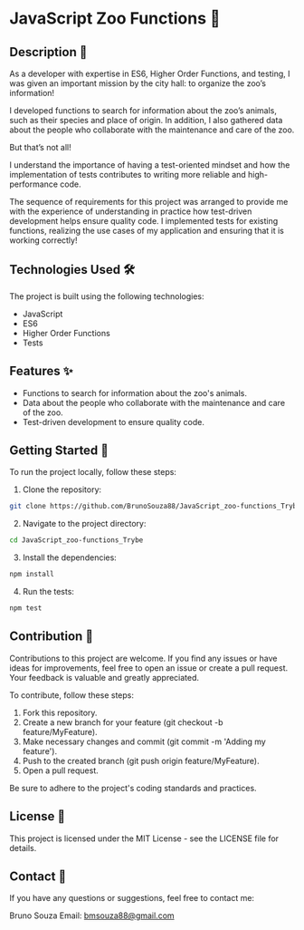 # **JavaScript Zoo Functions** 🐘

## **Description** 🚀
As a developer with expertise in ES6, Higher Order Functions, and testing, I was given an important mission by the city hall: to organize the zoo’s information!

I developed functions to search for information about the zoo’s animals, such as their species and place of origin. In addition, I also gathered data about the people who collaborate with the maintenance and care of the zoo.

But that’s not all!

I understand the importance of having a test-oriented mindset and how the implementation of tests contributes to writing more reliable and high-performance code.

The sequence of requirements for this project was arranged to provide me with the experience of understanding in practice how test-driven development helps ensure quality code. I implemented tests for existing functions, realizing the use cases of my application and ensuring that it is working correctly!
## **Technologies Used** 🛠️
The project is built using the following technologies:

- JavaScript
- ES6
- Higher Order Functions
- Tests

## **Features** ✨
- Functions to search for information about the zoo's animals.
- Data about the people who collaborate with the maintenance and care of the zoo.
- Test-driven development to ensure quality code.

## **Getting Started** 🚀
To run the project locally, follow these steps:

1. Clone the repository:
```bash
git clone https://github.com/BrunoSouza88/JavaScript_zoo-functions_Trybe.git
```
2. Navigate to the project directory:
```bash
cd JavaScript_zoo-functions_Trybe
```
3. Install the dependencies:
```bash
npm install
```
4. Run the tests:
```bash
npm test
```

## **Contribution** 🤝
Contributions to this project are welcome. If you find any issues or have ideas for improvements, feel free to open an issue or create a pull request. Your feedback is valuable and greatly appreciated.

To contribute, follow these steps:

1. Fork this repository.
2. Create a new branch for your feature (git checkout -b feature/MyFeature).
3. Make necessary changes and commit (git commit -m 'Adding my feature').
4. Push to the created branch (git push origin feature/MyFeature).
5. Open a pull request.

Be sure to adhere to the project's coding standards and practices.

## **License** 📜
This project is licensed under the MIT License - see the LICENSE file for details.

## **Contact** 📧
If you have any questions or suggestions, feel free to contact me:

Bruno Souza
Email: bmsouza88@gmail.com
